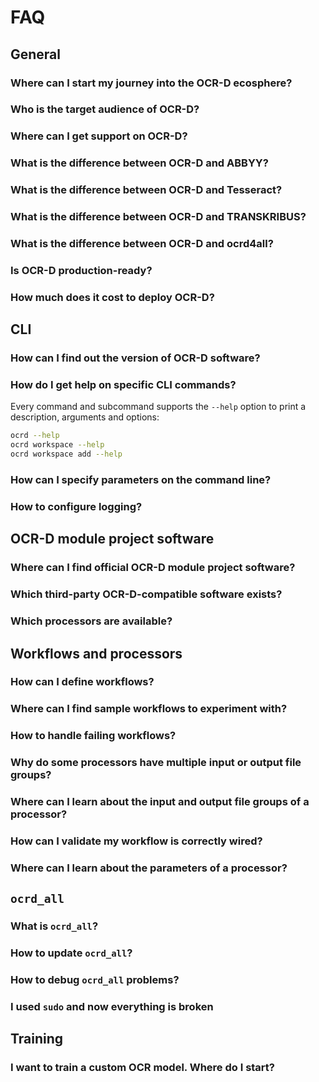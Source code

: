 # FAQ

## General

### Where can I start my journey into the OCR-D ecosphere?

### Who is the target audience of OCR-D?

### Where can I get support on OCR-D?

### What is the difference between OCR-D and ABBYY?

### What is the difference between OCR-D and Tesseract?

### What is the difference between OCR-D and TRANSKRIBUS?

### What is the difference between OCR-D and ocrd4all?

### Is OCR-D production-ready?

### How much does it cost to deploy OCR-D?

## CLI

### How can I find out the version of OCR-D software?

### How do I get help on specific CLI commands?

Every command and subcommand supports the `--help` option to print a description, arguments and options:

```sh
ocrd --help
ocrd workspace --help
ocrd workspace add --help
```

### How can I specify parameters on the command line?

### How to configure logging?

## OCR-D module project software

### Where can I find official OCR-D module project software?

### Which third-party OCR-D-compatible software exists?

### Which processors are available?

## Workflows and processors

### How can I define workflows?

### Where can I find sample workflows to experiment with?

### How to handle failing workflows?

### Why do some processors have multiple input or output file groups?

### Where can I learn about the input and output file groups of a processor?

### How can I validate my workflow is correctly wired?

### Where can I learn about the parameters of a processor?

## `ocrd_all`

### What is `ocrd_all`?

### How to update `ocrd_all`?

### How to debug `ocrd_all` problems?

### I used `sudo` and now everything is broken

## Training

### I want to train a custom OCR model. Where do I start?
